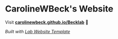 
# CarolineWBeck's Website

Visit **[carolinewbeck.github.io/Becklab](https://carolinewbeck.github.io/Becklab)** 🚀

_Built with [Lab Website Template](https://greene-lab.gitbook.io/lab-website-template-docs)_

